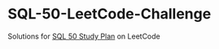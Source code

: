 # SQL-50-LeetCode-Challenge
Solutions for [SQL 50 Study Plan](https://leetcode.com/studyplan/top-sql-50/) on LeetCode

